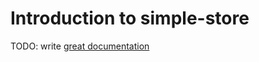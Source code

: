 # Introduction to simple-store

TODO: write [great documentation](http://jacobian.org/writing/what-to-write/)
